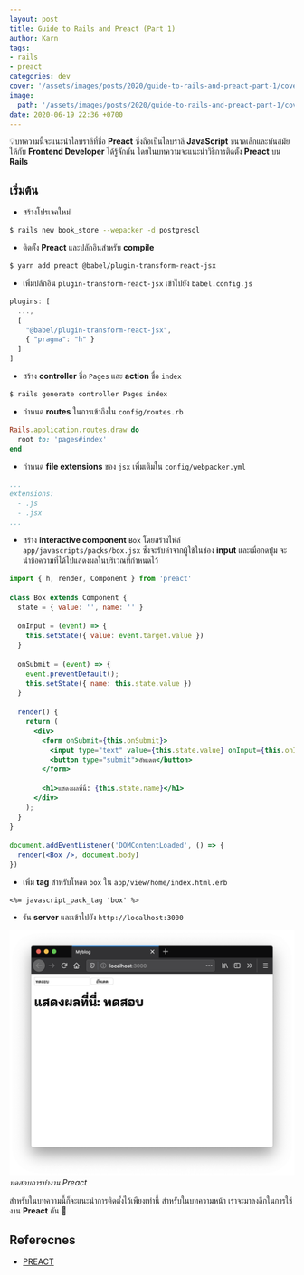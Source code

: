 ```yaml
---
layout: post
title: Guide to Rails and Preact (Part 1)
author: Karn
tags:
- rails
- preact
categories: dev
cover: '/assets/images/posts/2020/guide-to-rails-and-preact-part-1/cover.jpg'
image:
  path: '/assets/images/posts/2020/guide-to-rails-and-preact-part-1/cover.jpg'
date: 2020-06-19 22:36 +0700
---
```

💡บทความนี้จะแนะนำไลบราลีที่ชื่อ **Preact** ซึ่งถือเป็นไลบราลี **JavaScript** ขนาดเล็กและทันสมัยให้กับ **Frontend Developer** ได้รู้จักกัน โดยในบทความจะแนะนำวิธีการติดตั้ง **Preact** บน **Rails**<!--more-->

## เริ่มต้น
- สร้างโปรเจคใหม่

```bash
$ rails new book_store --wepacker -d postgresql
```

- ติดตั้ง **Preact** และปลักอินสำหรับ **compile**

```bash
$ yarn add preact @babel/plugin-transform-react-jsx
```

- เพิ่มปลักอิน `plugin-transform-react-jsx` เข้าไปยัง `babel.config.js`

```javascript
plugins: [
  ...,
  [
    "@babel/plugin-transform-react-jsx",
    { "pragma": "h" }
  ]
]
```

- สร้าง **controller** ชื่อ `Pages` และ **action** ชื่อ `index`

```bash
$ rails generate controller Pages index
```

- กำหนด **routes** ในการเข้าถึงใน `config/routes.rb`

```ruby
Rails.application.routes.draw do
  root to: 'pages#index'
end
```

- กำหนด **file extensions** ของ `jsx` เพิ่มเติมใน `config/webpacker.yml`

```yml
...
extensions:
  - .js
  - .jsx
...
```

- สร้าง **interactive component** `Box` โดยสร้างไฟล์ `app/javascripts/packs/box.jsx` ซึ่งจะรับค่าจากผู้ใช้ในช่อง **input** และเมื่อกดปุ่ม จะนำข้อความที่ได้ไปแสดงผลในบริเวณที่กำหนดไว้

```jsx
import { h, render, Component } from 'preact'

class Box extends Component {
  state = { value: '', name: '' }

  onInput = (event) => {
    this.setState({ value: event.target.value })
  }

  onSubmit = (event) => {
    event.preventDefault();
    this.setState({ name: this.state.value })
  }

  render() {
    return (
      <div>
        <form onSubmit={this.onSubmit}>
          <input type="text" value={this.state.value} onInput={this.onInput}></input>
          <button type="submit">อัพเดต</button>
        </form>

        <h1>แสดงผลที่นี่: {this.state.name}</h1>
      </div>
    );
  }
}

document.addEventListener('DOMContentLoaded', () => {
  render(<Box />, document.body)
})
```

- เพิ่ม **tag** สำหรับโหลด `box` ใน `app/view/home/index.html.erb`

```erb
<%= javascript_pack_tag 'box' %>
```

- รัน **server** และเข้าไปยัง `http://localhost:3000`

![preact](/assets/images/posts/2020/guide-to-rails-and-preact-part-1/preact.png)
*ทดสอบการทำงาน Preact*

สำหรับในบทความนี้ก็จะแนะนำการติดตั้งไว้เพียงเท่านี้ สำหรับในบทความหน้า เราจะมาลงลึกในการใช้งาน **Preact** กัน 🤩

## Referecnes
- [PREACT](https://preactjs.com)
